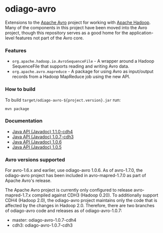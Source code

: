 odiago-avro
===========

Extensions to the [Apache Avro](http://avro.apache.org) project for
working with [Apache Hadoop](http://hadoop.apache.org).  Many of the
components in this project have been moved into the Avro project,
though this repository serves as a good home for the application-level
features not part of the Avro core.


### Features

* `org.apache.hadoop.io.AvroSequenceFile` - A wrapper around a Hadoop
  SequenceFile that supports reading and writing Avro data.
* `org.apache.avro.mapreduce` - A package for using Avro as
  input/output records from a Hadoop MapReduce job using the new API.


### How to build

To build `target/odiago-avro-${project.version}.jar` run:

    mvn package


### Documentation

* [Java API (Javadoc) 1.1.0-cdh4](http://wibidata.github.com/odiago-avro/1.1.0-cdh4/apidocs/)
* [Java API (Javadoc) 1.0.7-cdh3](http://wibidata.github.com/odiago-avro/1.0.7-cdh3/apidocs/)
* [Java API (Javadoc) 1.0.6](http://wibidata.github.com/odiago-avro/1.0.6/apidocs/)
* [Java API (Javadoc) 1.0.5](http://wibidata.github.com/odiago-avro/1.0.5/apidocs/)


### Avro versions supported

For avro-1.6.x and earlier, use odiago-avro 1.0.6. As of avro-1.7.0,
the odiago-avro project has been included in avro-mapred-1.7.0 as part
of Apache Avro's release.

The Apache Avro project is currently only configured to release
avro-mapred-1.7.x compiled against CDH3 (Hadoop 0.20). To additionally
support CDH4 (Hadoop 2.0), the odiago-avro project maintains only the
code that is affected by the changes in Hadoop 2.0. Therefore, there
are two branches of odiago-avro code and releases as of odiago-avro-1.0.7:

* master: odiago-avro-1.0.7-cdh4
* cdh3: odiago-avro-1.0.7-cdh3
